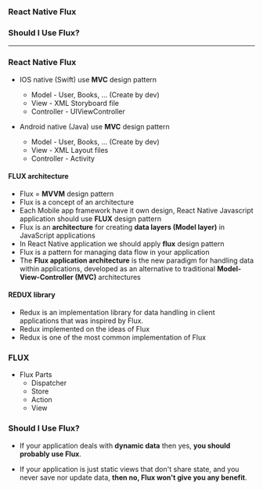 ### React Native Flux
### Should I Use Flux?

--------------------------------------------------------------

### React Native Flux

* IOS native (Swift) use **MVC** design pattern
  * Model - User, Books, ... (Create by dev)
  * View - XML Storyboard file
  * Controller - UIViewController
  
* Android native (Java) use **MVC** design pattern
  * Model - User, Books, ... (Create by dev)
  * View - XML Layout files
  * Controller - Activity

#### FLUX architecture
* Flux = **MVVM** design pattern
* Flux is a concept of an architecture
* Each Mobile app framework have it own design, React Native Javascript application should use **FLUX** design pattern
* Flux is an **architecture** for creating **data layers (Model layer)** in JavaScript applications
* In React Native application we should apply **flux** design pattern
* Flux is a pattern for managing data flow in your application
* The **Flux application architecture** is the new paradigm for handling data within applications, developed as an alternative to traditional **Model-View-Controller (MVC)** architectures

#### REDUX library
* Redux is an implementation library for data handling in client applications that was inspired by Flux. 
* Redux implemented on the ideas of Flux
* Redux is one of the most common implementation of Flux

### FLUX

* Flux Parts
  * Dispatcher
  * Store
  * Action
  * View
  
### Should I Use Flux?

* If your application deals with **dynamic data** then yes, **you should probably use Flux**.

* If your application is just static views that don't share state, and you never save nor update data, **then no, Flux won't give you any benefit**.
